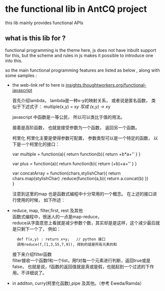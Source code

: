 the functional lib in AntCQ project 
===


this lib mainly provides functional APIs 

what is this lib for ?
--

functional programming is the theme here, js does not have inbulit support for this, but the scheme and rules in js makes it possible to introduce one into this. 

so the main functional programming features are listed as below , along with some samples :

* the web-link ref to here is  [insights.thoughtworkers.org/functional-javascript]( functional-javasctipt )

	首先介绍lambda， lambda是一种x-y的映射关系， 或者说是匿名函数， 类似于下述式子：
	multiple(x,y) = x*y 写成 (x,y) -> x*y
	
	javascript 中函数是一等公民， 所以可以类比于值的用法。
	
	接着是高阶函数， 也就是接受参数为一个函数， 返回另一个函数。

	柯里化 柯里化主要是使得参数可配置， 参数类型可以是一个特定的函数， 以下是一个柯里化的接口：

	var multiple = function(a){
		return function(b){
			return +b*a+''
		}
	}
	
	var plus = function(a){
		return function(b){
			return (+b)+a+''
		}
	}

	var concatArray = function(chars,stylishChar){
		return chars.map(stylishChar)
		.reduce(function(a,b){
			return a.concat(b)
		})		
	}

	注意到这里的map 也是函数式编程中十分常用的一个概念。
	在上述的接口进行使用的时候， 如下所述：
		
	
* reduce, map, filter,first, rest  及其他  
	函数式编程中，很迷人的一点是map-reduce，   
	reduce从字面意思上看就是减少参数个数，其实却是是这样，这个减少最后就是只剩下一个了， 例如：

		def f(x,y) : return x+y;   // python 接口
		调用reduce(f,[1,3,55,7,9]), 得到的就是所有元素的和

	接下来介绍filter函数  
	filter接收一个函数f和一个list，用f对每一个元素进行判断，返回true或是false， 也就是说，f函数的返回值就是真或是假，也就起到一个过滤的下作用。不详细说了。


* in additon, curry(柯里化函数),pipe 及其他。（参考 Eweda/Ramda）

